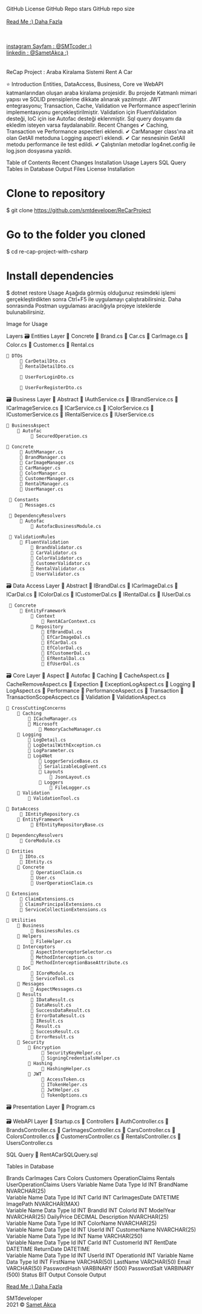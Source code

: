 GitHub License GitHub Repo stars GitHub repo size
<br>
<br>
<a href="https://github.com/smtdeveloper/SametAkca">Read Me :) Daha Fazla</a>

<br>
<br>
<a href="https://www.instagram.com/smtcoder/"> instagram Sayfam :  @SMTcoder :)  </a>
<br> 
<a href="https://www.linkedin.com/in/samet-akca-2a4bbb1a8/"> linkedin : @SametAkca :)  </a>
<br>
<br> 
<br>
ReCap Project : Araba Kiralama Sistemi
Rent A Car

⭐ Introduction
Entities, DataAccess, Business, Core ve WebAPI katmanlarından oluşan araba kiralama projesidir. Bu projede Katmanlı mimari yapısı ve SOLID prensiplerine dikkate alınarak yazılmıştır. JWT entegrasyonu; Transaction, Cache, Validation ve Performance aspect'lerinin implementasyonu gerçekleştirilmiştir.
Validation için FluentValidation desteği, IoC için ise Autofac desteği eklenmiştir.
Sql query dosyamı da ekledim isteyen varsa faydalanabilir.
Recent Changes
✔ Caching, Transaction ve Performance aspectleri eklendi.
✔ CarManager class'ına ait olan GetAll metoduna Logging aspect'i eklendi.
✔ Car nesnesinin GetAll metodu performance ile test edildi.
✔ Çalıştırılan metodlar log4net.config ile log.json dosyasına yazıldı.

Table of Contents
Recent Changes
Installation
Usage
Layers
SQL Query
Tables in Database
Output
Files
License
Installation
# Clone to repository
$ git clone https://github.com/smtdeveloper/ReCarProject
# Go to the folder you cloned
$ cd re-cap-project-with-csharp

# Install dependencies
$ dotnet restore
Usage
Aşağıda görmüş olduğunuz resimdeki işlemi gerçekleştirdikten sonra Ctrl+F5 ile uygulamayı çalıştırabilirsiniz. Daha sonrasında Postman uygulaması aracılığıyla projeye isteklerde bulunabilirsiniz.

Image for Usage

Layers
🗃 Entities Layer
    📂 Concrete
         📃 Brand.cs
         📃 Car.cs
         📃 CarImage.cs
         📃 Color.cs
         📃 Customer.cs
         📃 Rental.cs

    📂 DTOs
         📃 CarDetailDto.cs
         📃 RentalDetailDto.cs

         📃 UserForLoginDto.cs

         📃 UserForRegisterDto.cs


🗃 Business Layer
     📂 Abstract
         📃 IAuthService.cs
         📃 IBrandService.cs
         📃 ICarImageService.cs
         📃 ICarService.cs
         📃 IColorService.cs
         📃 ICustomerService.cs
         📃 IRentalService.cs
         📃 IUserService.cs

    📂 BusinessAspect
        📂 Autofac
             📃 SecuredOperation.cs

    📂 Concrete
         📃 AuthManager.cs
         📃 BrandManager.cs
         📃 CarImageManager.cs
         📃 CarManager.cs
         📃 ColorManager.cs
         📃 CustomerManager.cs
         📃 RentalManager.cs
         📃 UserManager.cs

     📂 Constants
         📃 Messages.cs

     📂 DependencyResolvers
         📂 Autofac
             📃 AutofacBusinessModule.cs

     📂 ValidationRules
         📂 FluentValidation
             📃 BrandValidator.cs
             📃 CarValidator.cs
             📃 ColorValidator.cs
             📃 CustomerValidator.cs
             📃 RentalValidator.cs
             📃 UserValidator.cs


🗃 Data Access Layer
    📂 Abstract
         📃 IBrandDal.cs
         📃 ICarImageDal.cs
         📃 ICarDal.cs
         📃 IColorDal.cs
         📃 ICustomerDal.cs
         📃 IRentalDal.cs
         📃 IUserDal.cs

     📂 Concrete
         📂 EntityFramework
             📂 Context
                 📃 RentACarContext.cs
             📂 Repository
                 📃 EfBrandDal.cs
                 📃 EfCarImageDal.cs
                 📃 EfCarDal.cs
                 📃 EfColorDal.cs
                 📃 EfCustomerDal.cs
                 📃 EfRentalDal.cs
                 📃 EfUserDal.cs


🗃 Core Layer
    📂 Aspect
        📂 Autofac
            📂 Caching
                 📃 CacheAspect.cs
                 📃 CacheRemoveAspect.cs
            📂 Expection
                 📃 ExceptionLogAspect.cs
            📂 Logging
                 📃 LogAspect.cs
            📂 Performance
                 📃 PerformanceAspect.cs
            📂 Transaction
                 📃 TransactionScopeAscpect.cs
            📂 Validation
                 📃 ValidationAspect.cs

    📂 CrossCuttingConcerns
        📂 Caching
            📃 ICacheManager.cs
            📂 Microsoft
                📃 MemoryCacheManager.cs
        📂 Logging
            📃 LogDetail.cs
            📃 LogDetailWithException.cs
            📃 LogParameter.cs
            📂 Log4Net
                📃 LoggerServiceBase.cs
                📃 SerializableLogEvent.cs
                📂 Layouts
                    📃 JsonLayout.cs
                📂 Loggers
                    📃 FileLogger.cs
        📂 Validation
            📃 ValidationTool.cs

    📂 DataAccess
         📃 IEntityRepository.cs
        📂 EntityFramework
             📃 EfEntityRepositoryBase.cs

    📂 DependencyResolvers
         📃 CoreModule.cs

    📂 Entities
         📃 IDto.cs
         📃 IEntity.cs
        📂 Concrete
             📃 OperationClaim.cs
             📃 User.cs
             📃 UserOperationClaim.cs

    📂 Extensions
         📃 ClaimExtensions.cs
         📃 ClaimsPrincipalExtensions.cs
         📃 ServiceCollectionExtensions.cs

    📂 Utilities
        📂 Business
             📃 BusinessRules.cs
        📂 Helpers
             📃 FileHelper.cs
        📂 Interceptors
             📃 AspectInterceptorSelector.cs
             📃 MethodInterception.cs
             📃 MethodInterceptionBaseAttribute.cs
        📂 IoC
             📃 ICoreModule.cs
             📃 ServiceTool.cs
        📂 Messages
             📃 AspectMessages.cs
        📂 Results
             📃 IDataResult.cs
             📃 DataResult.cs
             📃 SuccessDataResult.cs
             📃 ErrorDataResult.cs
             📃 IResult.cs
             📃 Result.cs
             📃 SuccessResult.cs
             📃 ErrorResult.cs
        📂 Security
            📂 Encryption
                 📃 SecurityKeyHelper.cs
                 📃 SigningCredentialsHelper.cs
            📂 Hashing
                 📃 HashingHelper.cs
            📂 JWT
                 📃 AccessToken.cs
                 📃 ITokenHelper.cs
                 📃 JwtHelper.cs
                 📃 TokenOptions.cs


🗃 Presentation Layer
     📃 Program.cs


🗃 WebAPI Layer
    📃 Startup.cs
    📂 Controllers
         📃 AuthController.cs
         📃 BrandsController.cs
         📃 CarImagesController.cs
         📃 CarsController.cs
         📃 ColorsController.cs
         📃 CustomersController.cs
         📃 RentalsController.cs
         📃 UsersController.cs


SQL Query
     📃 RentACarSQLQuery.sql

Tables in Database

Brands	CarImages	Cars	Colors	Customers	OperationClaims	Rentals	UserOperationClaims	Users
Variable Name	Data Type
Id	INT
BrandName	NVARCHAR(25)	
Variable Name	Data Type
Id	INT
CarId	INT
CarImagesDate	DATETIME
ImagePath	NVARCHAR(MAX)	
Variable Name	Data Type
Id	INT
BrandId	INT
ColorId	INT
ModelYear	NVARCHAR(25)
DailyPrice	DECIMAL
Description	NVARCHAR(25)	
Variable Name	Data Type
Id	INT
ColorName	NVARCHAR(25)	
Variable Name	Data Type
Id	INT
UserId	INT
CustomerName	NVARCHAR(25)	
Variable Name	Data Type
Id	INT
Name	VARCHAR(250)	
Variable Name	Data Type
Id	INT
CarId	INT
CustomerId	INT
RentDate	DATETIME
ReturnDate	DATETIME	
Variable Name	Data Type
Id	INT
UserId	INT
OperationId	INT	
Variable Name	Data Type
Id	INT
FirstName	VARCHAR(50)
LastName	VARCHAR(50)
Email	VARCHAR(50)
PasswordHash	VARBINARY (500)
PasswordSalt	VARBINARY (500)
Status	BIT
Output
Console Output




<a href="https://github.com/smtdeveloper/SametAkca"> Read Me :) Daha Fazla </a>

SMTdeveloper
<br>
2021 © <a href="https://github.com/smtdeveloper"> Samet Akca </a>

